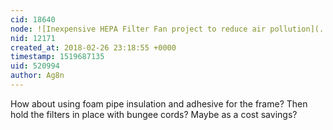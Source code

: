 ```yaml
---
cid: 18640
node: ![Inexpensive HEPA Filter Fan project to reduce air pollution](../notes/Melissa/08-26-2015/inexpensive-hepa-filter-fan-project-to-reduce-air-pollution)
nid: 12171
created_at: 2018-02-26 23:18:55 +0000
timestamp: 1519687135
uid: 520994
author: Ag8n
---
```


How about using foam pipe insulation and adhesive for the frame?  Then hold the filters in place with bungee cords?  Maybe as a cost savings?